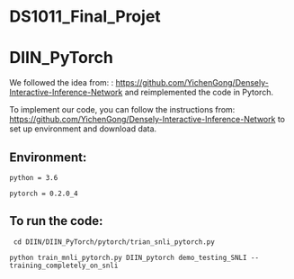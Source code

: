 # DS1011_Final_Projet


# DIIN_PyTorch

  We followed the idea from: : https://github.com/YichenGong/Densely-Interactive-Inference-Network and reimplemented the code in Pytorch.

  To implement our code, you can follow the instructions from: https://github.com/YichenGong/Densely-Interactive-Inference-Network to set up environment and download data.

## Environment:
``python = 3.6``

``pytorch = 0.2.0_4``

## To run the code: 
 
`` cd DIIN/DIIN_PyTorch/pytorch/trian_snli_pytorch.py``

``python train_mnli_pytorch.py DIIN_pytorch demo_testing_SNLI --training_completely_on_snli``
